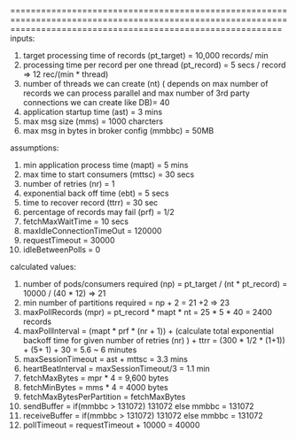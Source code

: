 =================================================================================================================================================================
inputs: 
1. target processing time of records (pt_target) = 10,000 records/ min
2. processing time per record per one thread (pt_record) = 5 secs / record => 12 rec/(min * thread)
3. number of threads we can create (nt) ( depends on max number of records we can process parallel and max number of 3rd party connections we can create like DB)= 40
4. application startup time (ast) = 3 mins
5. max msg size (mms) = 1000 charcters
6. max msg in bytes in broker config (mmbbc) = 50MB

assumptions:
1. min application process time (mapt) = 5 mins
2. max time to start consumers (mttsc) = 30 secs
3. number of retries (nr) = 1
4. exponential back off time (ebt) = 5 secs
5. time to recover record (ttrr) = 30 sec
6. percentage of records may fail (prf) = 1/2
7. fetchMaxWaitTime = 10 secs
9. maxIdleConnectionTimeOut = 120000
10. requestTimeout = 30000
11. idleBetweenPolls = 0

calculated values:
1. number of pods/consumers required (np) = pt_target / (nt * pt_record) = 10000 / (40 * 12) => 21
2. min number of partitions required = np  + 2 = 21 +2 => 23
3. maxPollRecords (mpr) = pt_record * mapt * nt = 25 * 5 * 40 = 2400 records
4. maxPollInterval = (mapt * prf * (nr + 1)) + (calculate total exponential backoff time for given number of retries (nr) ) + ttrr = (300 * 1/2 * (1+1)) + (5+ 1) + 30 = 5.6 ~ 6 minutes
5. maxSessionTimeout = ast + mttsc = 3.3 mins
6. heartBeatInterval = maxSessionTimeout/3 = 1.1 min
7. fetchMaxBytes = mpr * 4 = 9,600 bytes
8. fetchMinBytes = mms * 4 = 4000 bytes
9. fetchMaxBytesPerPartition = fetchMaxBytes
10. sendBuffer = if(mmbbc > 131072) 131072 else mmbbc = 131072
11. receiveBuffer = if(mmbbc > 131072) 131072 else mmbbc = 131072
12. pollTimeout = requestTimeout + 10000 = 40000